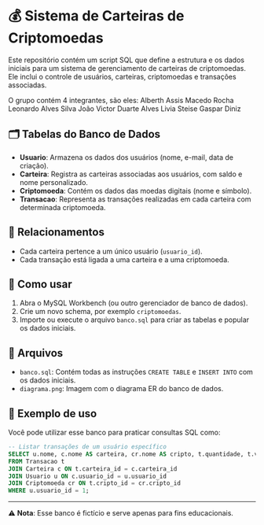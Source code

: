 # 💰 Sistema de Carteiras de Criptomoedas

Este repositório contém um script SQL que define a estrutura e os dados iniciais para um sistema de gerenciamento de carteiras de criptomoedas. Ele inclui o controle de usuários, carteiras, criptomoedas e transações associadas.

O grupo contém 4 integrantes, são eles:
Alberth Assis Macedo Rocha
Leonardo Alves Silva
João Victor Duarte Alves
Livia Steise Gaspar Diniz

## 🗂 Tabelas do Banco de Dados

- **Usuario**: Armazena os dados dos usuários (nome, e-mail, data de criação).
- **Carteira**: Registra as carteiras associadas aos usuários, com saldo e nome personalizado.
- **Criptomoeda**: Contém os dados das moedas digitais (nome e símbolo).
- **Transacao**: Representa as transações realizadas em cada carteira com determinada criptomoeda.

## 🔗 Relacionamentos

- Cada carteira pertence a um único usuário (`usuario_id`).
- Cada transação está ligada a uma carteira e a uma criptomoeda.

## 🧪 Como usar

1. Abra o MySQL Workbench (ou outro gerenciador de banco de dados).
2. Crie um novo schema, por exemplo `criptomoedas`.
3. Importe ou execute o arquivo `banco.sql` para criar as tabelas e popular os dados iniciais.

## 📂 Arquivos

- `banco.sql`: Contém todas as instruções `CREATE TABLE` e `INSERT INTO` com os dados iniciais.
- `diagrama.png`: Imagem com o diagrama ER do banco de dados.

## 📝 Exemplo de uso

Você pode utilizar esse banco para praticar consultas SQL como:
```sql
-- Listar transações de um usuário específico
SELECT u.nome, c.nome AS carteira, cr.nome AS cripto, t.quantidade, t.valor_total
FROM Transacao t
JOIN Carteira c ON t.carteira_id = c.carteira_id
JOIN Usuario u ON c.usuario_id = u.usuario_id
JOIN Criptomoeda cr ON t.cripto_id = cr.cripto_id
WHERE u.usuario_id = 1;
```

---

⚠️ **Nota**: Esse banco é fictício e serve apenas para fins educacionais.
